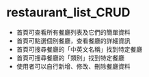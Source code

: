 # restaurant_list_CRUD
- 首頁可查看所有餐廳列表及它們的簡單資料
- 首頁可點選個別餐廳，查看餐廳的詳細資訊
- 首頁可搜尋餐廳的「中英文名稱」找到特定餐廳
- 首頁可搜尋餐廳的「類別」找到特定餐廳
- 使用者可以自行新增、修改、刪除餐廳資料
